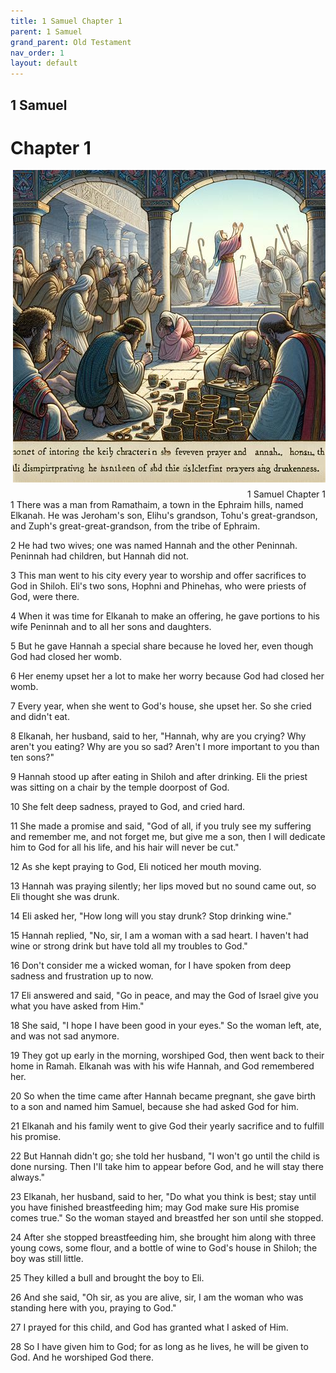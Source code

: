 ```yaml
---
title: 1 Samuel Chapter 1
parent: 1 Samuel
grand_parent: Old Testament
nav_order: 1
layout: default
---
```


## 1 Samuel

# Chapter 1

<div style="clear: both; text-align: right;">
    <img src="/assets/Image/1 Samuel/500/1.jpg" alt="1 Samuel Chapter 1" class="chapter-image" style="max-width: 100%; height: auto; float: right; margin: 0 0 10px 10px; padding-left: 10%;">
    <figcaption style="font-size: 14px;">1 Samuel Chapter 1</figcaption>
</div>
1 There was a man from Ramathaim, a town in the Ephraim hills, named Elkanah. He was Jeroham's son, Elihu's grandson, Tohu's great-grandson, and Zuph's great-great-grandson, from the tribe of Ephraim.

2 He had two wives; one was named Hannah and the other Peninnah. Peninnah had children, but Hannah did not.

3 This man went to his city every year to worship and offer sacrifices to God in Shiloh. Eli's two sons, Hophni and Phinehas, who were priests of God, were there.

4 When it was time for Elkanah to make an offering, he gave portions to his wife Peninnah and to all her sons and daughters.

5 But he gave Hannah a special share because he loved her, even though God had closed her womb.

6 Her enemy upset her a lot to make her worry because God had closed her womb.

7 Every year, when she went to God's house, she upset her. So she cried and didn't eat.

8 Elkanah, her husband, said to her, "Hannah, why are you crying? Why aren't you eating? Why are you so sad? Aren't I more important to you than ten sons?"

9 Hannah stood up after eating in Shiloh and after drinking. Eli the priest was sitting on a chair by the temple doorpost of God.

10 She felt deep sadness, prayed to God, and cried hard.

11 She made a promise and said, "God of all, if you truly see my suffering and remember me, and not forget me, but give me a son, then I will dedicate him to God for all his life, and his hair will never be cut."

12 As she kept praying to God, Eli noticed her mouth moving.

13 Hannah was praying silently; her lips moved but no sound came out, so Eli thought she was drunk.

14 Eli asked her, "How long will you stay drunk? Stop drinking wine."

15 Hannah replied, "No, sir, I am a woman with a sad heart. I haven't had wine or strong drink but have told all my troubles to God."

16 Don't consider me a wicked woman, for I have spoken from deep sadness and frustration up to now.

17 Eli answered and said, "Go in peace, and may the God of Israel give you what you have asked from Him."

18 She said, "I hope I have been good in your eyes." So the woman left, ate, and was not sad anymore.

19 They got up early in the morning, worshiped God, then went back to their home in Ramah. Elkanah was with his wife Hannah, and God remembered her.

20 So when the time came after Hannah became pregnant, she gave birth to a son and named him Samuel, because she had asked God for him.

21 Elkanah and his family went to give God their yearly sacrifice and to fulfill his promise.

22 But Hannah didn't go; she told her husband, "I won't go until the child is done nursing. Then I'll take him to appear before God, and he will stay there always."

23 Elkanah, her husband, said to her, "Do what you think is best; stay until you have finished breastfeeding him; may God make sure His promise comes true." So the woman stayed and breastfed her son until she stopped.

24 After she stopped breastfeeding him, she brought him along with three young cows, some flour, and a bottle of wine to God's house in Shiloh; the boy was still little.

25 They killed a bull and brought the boy to Eli.

26 And she said, "Oh sir, as you are alive, sir, I am the woman who was standing here with you, praying to God."

27 I prayed for this child, and God has granted what I asked of Him.

28 So I have given him to God; for as long as he lives, he will be given to God. And he worshiped God there.


